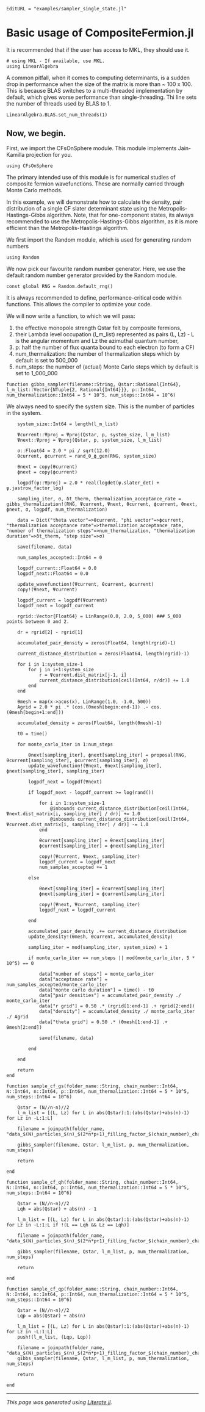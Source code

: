 ```@meta
EditURL = "examples/sampler_single_state.jl"
```

 # Basic usage of CompositeFermion.jl

It is recommended that if the user has access to MKL, they should use it.

````@example sampler_single_state
# using MKL - If available, use MKL.
using LinearAlgebra
````

A common pitfall, when it comes to computing determinants, is a sudden drop in performance when the size of the matrix is more than ~ 100 x 100. This is because BLAS switches to a multi-threaded implementation by default, which gives worse performance than single-threading. Thi line sets the number of threads used by BLAS to 1.

````@example sampler_single_state
LinearAlgebra.BLAS.set_num_threads(1)
````

## Now, we begin.

First, we import the CFsOnSphere module. This module implements Jain-Kamilla projection for you.

````@example sampler_single_state
using CFsOnSphere
````

The primary intended use of this module is for numerical studies of composite fermion wavefunctions. These are normally carried through Monte Carlo methods.

In this example, we will demonstrate how to calculate the density, pair distribution of a single CF slater determinant state using the Metropolis-Hastings-Gibbs algorithm. Note, that for one-component states, its always recommended to use the Metropolis-Hastings-Gibbs algorithm, as it is more efficient than the Metropolis-Hastings algorithm.

We first import the Random module, which is used for generating random numbers

````@example sampler_single_state
using Random
````

We now pick our favourite random number generator. Here, we use the default random number generator provided by the Random module.

````@example sampler_single_state
const global RNG = Random.default_rng()
````

It is always recommended to define, performance-critical code within functions. This allows the compiler to optimize your code.

We will now write a function, to which we will pass:
1. the effective monopole strength Qstar felt by composite fermions,
2. their Lambda level occupation (l_m_list) represented as pairs (L, Lz) - L is the angular momentum and Lz the azimuthal quantum number,
3. p: half the number of flux quanta bound to each electron (to form a CF)
4. num_thermalization: the number of thermalization steps which by default is set to 500_000
4. num_steps: the number of (actual) Monte Carlo steps which by default is set to 1_000_000

````@example sampler_single_state
function gibbs_sampler(filename::String, Qstar::Rational{Int64}, l_m_list::Vector{NTuple{2, Rational{Int64}}}, p::Int64, num_thermalization::Int64 = 5 * 10^5, num_steps::Int64 = 10^6)
````

We always need to specify the system size. This is the number of particles in the system.

````@example sampler_single_state
    system_size::Int64 = length(l_m_list)

    Ψcurrent::Ψproj = Ψproj(Qstar, p, system_size, l_m_list)
    Ψnext::Ψproj = Ψproj(Qstar, p, system_size, l_m_list)

    σ::Float64 = 2.0 * pi / sqrt(12.0)
    θcurrent, ϕcurrent = rand_θ_ϕ_gen(RNG, system_size)

    θnext = copy(θcurrent)
    ϕnext = copy(ϕcurrent)

    logpdf(ψ::Ψproj) = 2.0 * real(logdet(ψ.slater_det) + ψ.jastrow_factor_log)

    sampling_iter, σ, δt_therm, thermalization_acceptance_rate = gibbs_thermalization!(RNG, Ψcurrent, Ψnext, θcurrent, ϕcurrent, θnext, ϕnext, σ, logpdf, num_thermalization)

    data = Dict("theta vector"=>θcurrent, "phi vector"=>ϕcurrent, "thermalization acceptance rate"=>thermalization_acceptance_rate, "number of thermalization steps"=>num_thermalization, "thermalization duration"=>δt_therm, "step size"=>σ)

    save(filename, data)

    num_samples_accepted::Int64 = 0

    logpdf_current::Float64 = 0.0
    logpdf_next::Float64 = 0.0

    update_wavefunction!(Ψcurrent, θcurrent, ϕcurrent)
    copy!(Ψnext, Ψcurrent)

    logpdf_current = logpdf(Ψcurrent)
    logpdf_next = logpdf_current

    rgrid::Vector{Float64} = LinRange(0.0, 2.0, 5_000) ### 5_000 points between 0 and 2.

    dr = rgrid[2] - rgrid[1]

    accumulated_pair_density = zeros(Float64, length(rgrid)-1)

    current_distance_distribution = zeros(Float64, length(rgrid)-1)

    for i in 1:system_size-1
        for j in i+1:system_size
            r = Ψcurrent.dist_matrix[j-1, i]
            current_distance_distribution[ceil(Int64, r/dr)] += 1.0
        end
    end

    θmesh = map(x->acos(x), LinRange(1.0, -1.0, 500))
    Agrid = 2.0 * pi .* (cos.(θmesh[begin:end-1]) .- cos.(θmesh[begin+1:end]))

    accumulated_density = zeros(Float64, length(θmesh)-1)

    t0 = time()

    for monte_carlo_iter in 1:num_steps

        θnext[sampling_iter], ϕnext[sampling_iter] = proposal(RNG, θcurrent[sampling_iter], ϕcurrent[sampling_iter], σ)
        update_wavefunction!(Ψnext, θnext[sampling_iter], ϕnext[sampling_iter], sampling_iter)

        logpdf_next = logpdf(Ψnext)

        if logpdf_next - logpdf_current >= log(rand())

            for i in 1:system_size-1
                @inbounds current_distance_distribution[ceil(Int64, Ψnext.dist_matrix[i, sampling_iter] / dr)] += 1.0
                @inbounds current_distance_distribution[ceil(Int64, Ψcurrent.dist_matrix[i, sampling_iter] / dr)] -= 1.0
            end

            θcurrent[sampling_iter] = θnext[sampling_iter]
            ϕcurrent[sampling_iter] = ϕnext[sampling_iter]

            copy!(Ψcurrent, Ψnext, sampling_iter)
            logpdf_current = logpdf_next
            num_samples_accepted += 1

        else

            θnext[sampling_iter] = θcurrent[sampling_iter]
            ϕnext[sampling_iter] = ϕcurrent[sampling_iter]

            copy!(Ψnext, Ψcurrent, sampling_iter)
            logpdf_next = logpdf_current

        end

        accumulated_pair_density .+= current_distance_distribution
        update_density!(θmesh, θcurrent, accumulated_density)

        sampling_iter = mod(sampling_iter, system_size) + 1

        if monte_carlo_iter == num_steps || mod(monte_carlo_iter, 5 * 10^5) == 0

            data["number of steps"] = monte_carlo_iter
            data["acceptance rate"] = num_samples_accepted/monte_carlo_iter
            data["monte carlo duration"] = time() - t0
            data["pair densities"] = accumulated_pair_density ./ monte_carlo_iter
            data["r grid"] = 0.50 .* (rgrid[1:end-1] .+ rgrid[2:end])
            data["density"] = accumulated_density ./ monte_carlo_iter ./ Agrid
            data["theta grid"] = 0.50 .* (θmesh[1:end-1] .+ θmesh[2:end])

            save(filename, data)

        end

    end

    return
end

function sample_cf_gs(folder_name::String, chain_number::Int64, N::Int64, n::Int64, p::Int64, num_thermalization::Int64 = 5 * 10^5, num_steps::Int64 = 10^6)

    Qstar = (N//n-n)//2
    l_m_list = [(L, Lz) for L in abs(Qstar):1:(abs(Qstar)+abs(n)-1) for Lz in -L:1:L]

    filename = joinpath(folder_name, "data_$(N)_particles_$(n)_$(2*n*p+1)_filling_factor_$(chain_number)_chain_number.jld2")

    gibbs_sampler(filename, Qstar, l_m_list, p, num_thermalization, num_steps)

    return

end

function sample_cf_qh(folder_name::String, chain_number::Int64, N::Int64, n::Int64, p::Int64, num_thermalization::Int64 = 5 * 10^5, num_steps::Int64 = 10^6)

    Qstar = (N//n-n)//2
    Lqh = abs(Qstar) + abs(n) - 1

    l_m_list = [(L, Lz) for L in abs(Qstar):1:(abs(Qstar)+abs(n)-1) for Lz in -L:1:L if !(L == Lqh && Lz == Lqh)]

    filename = joinpath(folder_name, "data_$(N)_particles_$(n)_$(2*n*p+1)_filling_factor_$(chain_number)_chain_number.jld2")

    gibbs_sampler(filename, Qstar, l_m_list, p, num_thermalization, num_steps)

    return

end

function sample_cf_qp(folder_name::String, chain_number::Int64, N::Int64, n::Int64, p::Int64, num_thermalization::Int64 = 5 * 10^5, num_steps::Int64 = 10^6)

    Qstar = (N//n-n)//2
    Lqp = abs(Qstar) + abs(n)

    l_m_list = [(L, Lz) for L in abs(Qstar):1:(abs(Qstar)+abs(n)-1) for Lz in -L:1:L]
    push!(l_m_list, (Lqp, Lqp))

    filename = joinpath(folder_name, "data_$(N)_particles_$(n)_$(2*n*p+1)_filling_factor_$(chain_number)_chain_number.jld2")
    gibbs_sampler(filename, Qstar, l_m_list, p, num_thermalization, num_steps)

    return

end
````

---

*This page was generated using [Literate.jl](https://github.com/fredrikekre/Literate.jl).*

